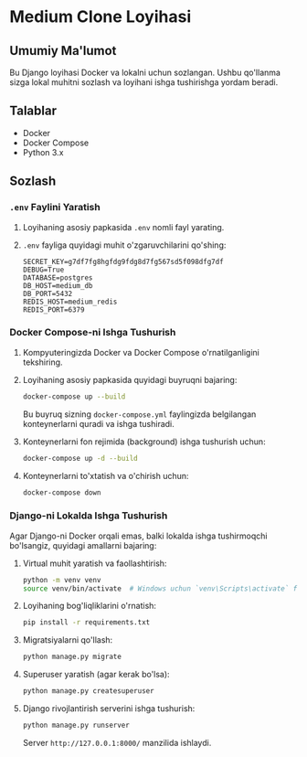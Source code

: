 # Medium Clone Loyihasi

## Umumiy Ma'lumot

Bu Django loyihasi Docker va lokalni uchun sozlangan. Ushbu qo'llanma sizga lokal muhitni sozlash va loyihani ishga tushirishga yordam beradi.

## Talablar

- Docker
- Docker Compose
- Python 3.x

## Sozlash

### `.env` Faylini Yaratish

1. Loyihaning asosiy papkasida `.env` nomli fayl yarating.

2. `.env` fayliga quyidagi muhit o'zgaruvchilarini qo'shing:

    ```env
    SECRET_KEY=g7df7fg8hgfdg9fdg8d7fg567sd5f098dfg7df
    DEBUG=True
    DATABASE=postgres
    DB_HOST=medium_db
    DB_PORT=5432
    REDIS_HOST=medium_redis
    REDIS_PORT=6379
    ```

### Docker Compose-ni Ishga Tushurish

1. Kompyuteringizda Docker va Docker Compose o'rnatilganligini tekshiring.

2. Loyihaning asosiy papkasida quyidagi buyruqni bajaring:

    ```bash
    docker-compose up --build
    ```

   Bu buyruq sizning `docker-compose.yml` faylingizda belgilangan konteynerlarni quradi va ishga tushiradi.

3. Konteynerlarni fon rejimida (background) ishga tushurish uchun:

    ```bash
    docker-compose up -d --build
    ```

4. Konteynerlarni to'xtatish va o'chirish uchun:

    ```bash
    docker-compose down
    ```

### Django-ni Lokalda Ishga Tushurish

Agar Django-ni Docker orqali emas, balki lokalda ishga tushirmoqchi bo'lsangiz, quyidagi amallarni bajaring:

1. Virtual muhit yaratish va faollashtirish:

    ```bash
    python -m venv venv
    source venv/bin/activate  # Windows uchun `venv\Scripts\activate` foydalaning
    ```

2. Loyihaning bog'liqliklarini o'rnatish:

    ```bash
    pip install -r requirements.txt
    ```

3. Migratsiyalarni qo'llash:

    ```bash
    python manage.py migrate
    ```

4. Superuser yaratish (agar kerak bo'lsa):

    ```bash
    python manage.py createsuperuser
    ```

5. Django rivojlantirish serverini ishga tushurish:

    ```bash
    python manage.py runserver
    ```

   Server `http://127.0.0.1:8000/` manzilida ishlaydi.
